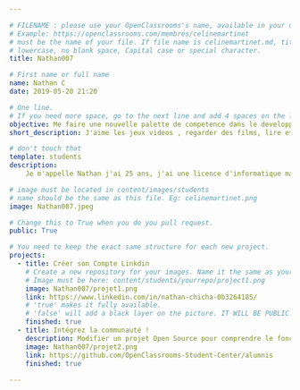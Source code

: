 ```yaml
---

# FILENAME : please use your OpenClassrooms's name, available in your url.
# Example: https://openclassrooms.com/membres/celinemartinet
# must be the name of your file. If file name is celinemartinet.md, title is celinemartinet.
# lowercase, no blank space, Capital case or special character.
title: Nathan007

# First name or full name
name: Nathan C
date: 2019-05-20 21:20

# One line.
# If you need more space, go to the next line and add 4 spaces on the left, as in 'description'.
objective: Me faire une nouvelle palette de competence dans le developpement.
short_description: J'aime les jeux videos , regarder des films, lire et surtout codé.

# don't touch that
template: students
description:
    Je m'appelle Nathan j'ai 25 ans, j'ai une licence d'informatique mais j'ai du arreter les etudes faute de moyen et la je suis de retour pour tout cassé.

# image must be located in content/images/students
# name should be the same as this file. Eg: celinemartinet.png
image: Nathan007.jpeg

# Change this to True when you do you pull request.
public: True

# You need to keep the exact same structure for each new project.
projects:
  - title: Créer son Compte Linkdin
    # Create a new repository for your images. Name it the same as your nickname and profile picture.
    # Image must be here: content/students/yourrepo/project1.png
    image: Nathan007/projet1.png
    link: https://www.linkedin.com/in/nathan-chicha-0b3264185/
    # 'true' makes it fully available.
    # 'false' will add a black layer on the picture. IT WILL BE PUBLIC!
    finished: true
  - title: Intégrez la communauté !
    description: Modifier un projet Open Source pour comprendre le fonctionnement de Git, de Github et des pull requests. 
    image: Nathan007/projet2.png
    link: https://github.com/OpenClassrooms-Student-Center/alumnis
    finished: true
 
---
```


